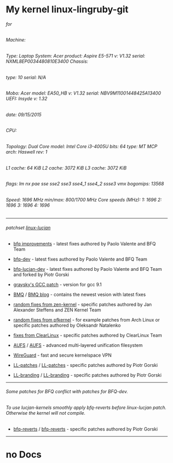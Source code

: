 # My kernel linux-lingruby-git

###### for 

###### Machine:   
######            Type: Laptop System: Acer product: Aspire E5-571 v: V1.32 serial: NXML8EP0034480810E3400 Chassis: 
######            type: 10 serial: N/A 
######            Mobo: Acer model: EA50_HB v: V1.32 serial: NBV9M11001448425A13400 UEFI: Insyde v: 1.32 
######            date: 09/15/2015 
###### CPU:       
######            Topology: Dual Core model: Intel Core i3-4005U bits: 64 type: MT MCP arch: Haswell rev: 1 
######            L1 cache: 64 KiB L2 cache: 3072 KiB L3 cache: 3072 KiB 
######            flags: lm nx pae sse sse2 sse3 sse4_1 sse4_2 ssse3 vmx bogomips: 13568 
######            Speed: 1696 MHz min/max: 800/1700 MHz Core speeds (MHz): 1: 1696 2: 1696 3: 1696 4: 1696

***
###### patchset  [linux-lucjan](https://github.com/sirlucjan/linux-lucjan) 


* [bfq improvements](https://groups.google.com/forum/#!forum/bfq-iosched) - latest fixes authored by Paolo Valente and BFQ Team

* [bfq-dev](https://github.com/Algodev-github/bfq-mq/commits/dev-bfq-on-5.3) - latest fixes authored by Paolo Valente and BFQ Team

* [bfq-lucjan-dev](https://github.com/sirlucjan/bfq-mq-lucjan/commits/dev-bfq-on-5.3-lucjan) - latest fixes authored by Paolo Valente and BFQ Team and forked by Piotr Gorski
 
* [graysky's GCC patch](https://github.com/graysky2/kernel_gcc_patch) - version for gcc 9.1

* [BMQ](https://gitlab.com/alfredchen/bmq) / [BMQ blog](http://cchalpha.blogspot.com) - contains the newest vesion with latest fixes

* [random fixes from zen-kernel](https://github.com/zen-kernel/zen-kernel) - specific patches authored by Jan Alexander Steffens and ZEN Kernel Team

* [random fixes from pfkernel](https://github.com/pfactum/pf-kernel) - for example patches from Arch Linux or specific patches authored by Oleksandr Natalenko

* [fixes from ClearLinux](https://github.com/clearlinux-pkgs/linux) - specific patches authored by ClearLinux Team

* [AUFS](https://github.com/sfjro/aufs5-standalone) / [AUFS](http://aufs.sourceforge.net) - advanced multi-layered unification filesystem

* [WireGuard](https://git.zx2c4.com/WireGuard) - fast and secure kernelspace VPN

* [LL-patches](https://github.com/sirlucjan/kernel-patches/tree/master/5.3/ll-patches) / [LL-patches](https://gitlab.com/sirlucjan/kernel-patches/tree/master/5.3/ll-patches) - specific patches authored by Piotr Gorski

* [LL-branding](https://github.com/sirlucjan/kernel-patches/tree/master/5.3/ll-branding) / [LL-branding](https://gitlab.com/sirlucjan/kernel-patches/tree/master/5.3/ll-branding) - specific patches authored by Piotr Gorski

***

###### Some patches for BFQ conflict with patches for BFQ-dev.

###### To use lucjan-kernels smoothly apply bfq-reverts before linux-lucjan patch. Otherwise the kernel will not compile.

* [bfq-reverts](https://github.com/sirlucjan/kernel-patches/tree/master/5.3/bfq-reverts) / [bfq-reverts](https://gitlab.com/sirlucjan/kernel-patches/tree/master/5.3/bfq-reverts) - specific patches authored by Piotr Gorski



***



# no Docs
